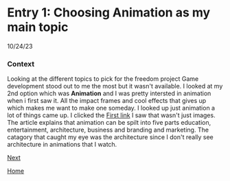 # Entry 1: Choosing Animation as my main topic 
10/24/23
### Context
Looking at the different topics to pick for the freedom project Game development stood out to me the most but it wasn't available. I looked at my 2nd option which was __Animation__ and I was pretty intersted in animation when i first saw it. All the impact frames and cool effects that gives up which makes me want to make one someday. I looked up just animation a lot of things came up. I clicked the [First link](https://www.chitkara.edu.in/blogs/applications-of-animation-in-current-world-scenario/#::text=Animation) I saw that wasn't just images. The article explains that animation can be spilt into five parts education, entertainment, architecture, business and branding and marketing. The catagory that caught my eye was the architecture  since I don't really see architecture in animations that I watch.



[Next](entry02.md)

[Home](../README.md)